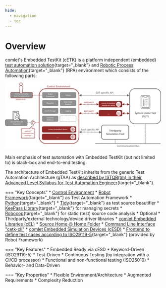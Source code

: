 ```yaml
---
hide:
  - navigation
  - toc
---
```


# Overview

comlet's Embedded TestKit (cETK) is a platform independent (embedded) [test automation solution](https://glossary.istqb.org/en_US/term/test-automation-solution){target="_blank"} and [Robotic Process Automation](https://en.wikipedia.org/wiki/Robotic_process_automation){target="_blank"} (RPA) environment which consists of the following parts:


![EmbeddedTestKit_Env](./md/images/Embedded_TestKit_Overview.png)

Main emphasis of test automation with Embedded TestKit (but not limited to) is black-box and end-to-end testing.

The architecture of Embedded TestKit inherits from the generic Test Automation Architecture (gTAA) as [described by ISTQB(tm) in their Advanced Level Syllabus for Test Automation Engineer](http://istqb.org/?sdm_process_download=1&download_id=3435){target="_blank"}.

=== "Key Concepts"
    * [Control Environment](control_env/index.md)
        * [Robot Framework](https://robotframework.org/){target="_blank"} as Test Automation Framework
        * [Python](https://www.python.org/){target="_blank"}
        * [Tidy](https://github.com/MarketSquare/robotframework-tidy){target="_blank"} as test source beautifier
        * [KeePass Library](https://github.com/loomanw/robotframework-keepasslibrary){target="_blank"} for managing secrets
        * [Robocop](https://github.com/MarketSquare/robotframework-robocop){target="_blank"} for static (test) source code analysis
        * Optional
            * Thirdparty/external technology/device driver libraries
            * [comlet Embedded Libraries (cEL)](cel/index.md)
      * [Source Home @ Home Folder](home_folder/source_home.md)
      * [Command Line Interface "cetk-cli"](cli/index.md)
      * [comlet Embedded Simulation Devices (cESD)](cesd/index.md)
      * [Frontend to define test cases according to ISO29119-5](https://robotframework.org/robotframework/7.0/RobotFrameworkUserGuide.html#creating-test-cases){target="_blank"} (provided by Robot Framework)

=== "Key Features"
    * Embedded Ready via cESD
    * Keyword-Driven (ISO29119-5)
    * Test-Driven
    * Continuous Testing (by integration with a CI/CD processor)
    * Functional and non-functional testing (ISO25010)
    * Behavior- and Data-Driven

=== "Key Properties"
    * Flexible Environment/Architecture
    * Augmented Requirements
    * Complexity Reduction

